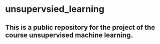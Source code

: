 # unsupervsied_learning
## This is a public repository for the project of the course unsupervised machine learning.
